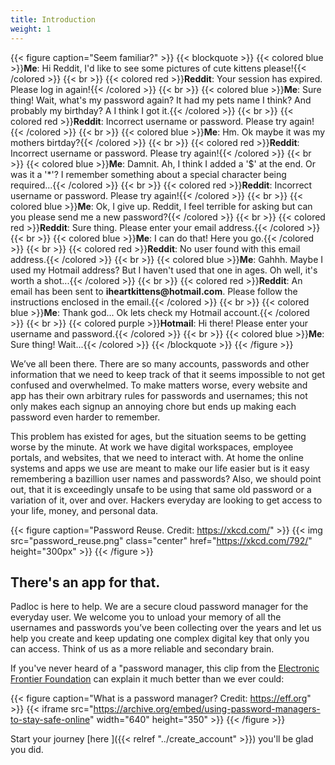 ```yaml
---
title: Introduction
weight: 1
---
```


{{< figure caption="Seem familiar?" >}}
{{< blockquote >}}
{{< colored blue >}}**Me**: Hi Reddit, I'd like to see some pictures of cute kittens please!{{< /colored >}}
{{< br >}}
{{< colored red >}}**Reddit**: Your session has expired. Please log in again!{{< /colored >}}
{{< br >}}
{{< colored blue >}}**Me**: Sure thing! Wait, what's my password again? It had my pets name I think? And probably my birthday? A I think I got it.{{< /colored >}}
{{< br >}}
{{< colored red >}}**Reddit**: Incorrect username or password. Please try again!{{< /colored >}}
{{< br >}}
{{< colored blue >}}**Me**: Hm. Ok maybe it was my mothers birtday?{{< /colored >}}
{{< br >}}
{{< colored red >}}**Reddit**: Incorrect username or password. Please try again!{{< /colored >}}
{{< br >}}
{{< colored blue >}}**Me**: Damnit. Ah, I think I added a '\$' at the end. Or was it a '\*'? I remember something about a special character being required...{{< /colored >}}
{{< br >}}
{{< colored red >}}**Reddit**: Incorrect username or password. Please try again!{{< /colored >}}
{{< br >}}
{{< colored blue >}}**Me**: Ok, I give up. Reddit, I feel terrible for asking but can you please send me a new password?{{< /colored >}}
{{< br >}}
{{< colored red >}}**Reddit**: Sure thing. Please enter your email address.{{< /colored >}}
{{< br >}}
{{< colored blue >}}**Me**: I can do that! Here you go.{{< /colored >}}
{{< br >}}
{{< colored red >}}**Reddit**: No user found with this email address.{{< /colored >}}
{{< br >}}
{{< colored blue >}}**Me**: Gahhh. Maybe I used my Hotmail address? But I haven't used that one in ages. Oh well, it's worth a shot...{{< /colored >}}
{{< br >}}
{{< colored red >}}**Reddit**: An email has been sent to **iheartkittens\@hotmail.com**. Please follow the instructions enclosed in the email.{{< /colored >}}
{{< br >}}
{{< colored blue >}}**Me**: Thank god... Ok lets check my Hotmail account.{{< /colored >}}
{{< br >}}
{{< colored purple >}}**Hotmail**: Hi there! Please enter your username and password.{{< /colored >}}
{{< br >}}
{{< colored blue >}}**Me**: Sure thing! Wait...{{< /colored >}}
{{< /blockquote >}}
{{< /figure >}}

We’ve all been there. There are so many accounts, passwords and other information that we need to keep track of that it
seems impossible to not get confused and overwhelmed. To make matters worse, every website and app has their own
arbitrary rules for passwords and usernames; this not only makes each signup an annoying chore but ends up making each
password even harder to remember.

This problem has existed for ages, but the situation seems to be getting worse by the minute. At work we have digital
workspaces, employee portals, and websites, that we need to interact with. At home the online systems and apps we use
are meant to make our life easier but is it easy remembering a bazillion user names and passwords? Also, we should point
out, that it is exceedingly unsafe to be using that same old password or a variation of it, over and over. Hackers
everyday are looking to get access to your life, money, and personal data.

{{< figure caption="Password Reuse. Credit: <https://xkcd.com/>" >}} {{< img src="password_reuse.png" class="center"
href="https://xkcd.com/792/" height="300px" >}} {{< /figure >}}

## **There's an app for that.**

Padloc is here to help. We are a secure cloud password manager for the everyday user. We welcome you to unload your
memory of all the usernames and passwords you’ve been collecting over the years and let us help you create and keep
updating one complex digital key that only you can access. Think of us as a more reliable and secondary brain.

If you've never heard of a "password manager, this clip from the [Electronic Frontier
Foundation](https://ssd.eff.org/en/module/animated-overview-using-password-managers-stay-safe-online) can explain it
much better than we ever could:

{{< figure caption="What is a password manager? Credit: <https://eff.org>" >}} {{< iframe
src="https://archive.org/embed/using-password-managers-to-stay-safe-online" width="640" height="350" >}} {{< /figure >}}

Start your journey [here ]({{< relref "../create_account" >}}) you'll be glad you did.
